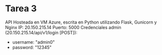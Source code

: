 # Tarea 3

API Hosteada en VM Azure, escrita en Python utilizando Flask, Gunicorn y Nginx
IP: 20.150.215.14
Puerto: 5000
Credenciales admin (20.150.215.14/api/v1/login \[POST\]):
- username: "admin0"
- password: "12345"

